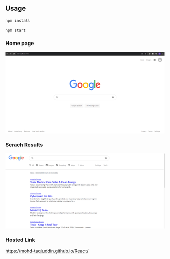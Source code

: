 
## Usage

```bash
npm install
```

```bash
npm start
```

### Home page
<img src="img/home.png"> <br/>

### Serach Results
<img src="img/results.png"> <br/>

### Hosted Link
https://mohd-taqiuddin.github.io/React/
